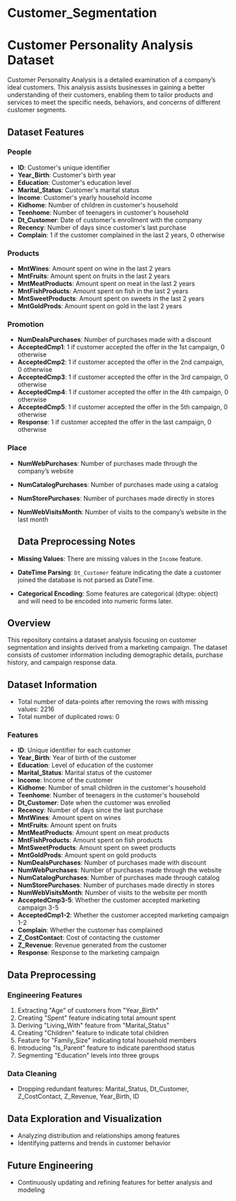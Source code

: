 # Customer_Segmentation     
# Customer Personality Analysis Dataset

Customer Personality Analysis is a detailed examination of a company’s ideal customers. This analysis assists businesses in gaining a better understanding of their customers, enabling them to tailor products and services to meet the specific needs, behaviors, and concerns of different customer segments.

## Dataset Features
 
### People

- **ID**: Customer's unique identifier
- **Year_Birth**: Customer's birth year 
- **Education**: Customer's education level
- **Marital_Status**: Customer's marital status
- **Income**: Customer's yearly household income
- **Kidhome**: Number of children in customer's household
- **Teenhome**: Number of teenagers in customer's household
- **Dt_Customer**: Date of customer's enrollment with the company
- **Recency**: Number of days since customer's last purchase
- **Complain**: 1 if the customer complained in the last 2 years, 0 otherwise

### Products

- **MntWines**: Amount spent on wine in the last 2 years
- **MntFruits**: Amount spent on fruits in the last 2 years
- **MntMeatProducts**: Amount spent on meat in the last 2 years
- **MntFishProducts**: Amount spent on fish in the last 2 years
- **MntSweetProducts**: Amount spent on sweets in the last 2 years
- **MntGoldProds**: Amount spent on gold in the last 2 years

### Promotion

- **NumDealsPurchases**: Number of purchases made with a discount
- **AcceptedCmp1**: 1 if customer accepted the offer in the 1st campaign, 0 otherwise
- **AcceptedCmp2**: 1 if customer accepted the offer in the 2nd campaign, 0 otherwise
- **AcceptedCmp3**: 1 if customer accepted the offer in the 3rd campaign, 0 otherwise
- **AcceptedCmp4**: 1 if customer accepted the offer in the 4th campaign, 0 otherwise
- **AcceptedCmp5**: 1 if customer accepted the offer in the 5th campaign, 0 otherwise
- **Response**: 1 if customer accepted the offer in the last campaign, 0 otherwise

### Place

- **NumWebPurchases**: Number of purchases made through the company’s website
- **NumCatalogPurchases**: Number of purchases made using a catalog
- **NumStorePurchases**: Number of purchases made directly in stores
- **NumWebVisitsMonth**: Number of visits to the company’s website in the last month

    ## Data Preprocessing Notes

- **Missing Values**: There are missing values in the `Income` feature.
- **DateTime Parsing**: `Dt_Customer` feature indicating the date a customer joined the database is not parsed as DateTime.
- **Categorical Encoding**: Some features are categorical (dtype: object) and will need to be encoded into numeric forms later.

## Overview
This repository contains a dataset analysis focusing on customer segmentation and insights derived from a marketing campaign. The dataset consists of customer information including demographic details, purchase history, and campaign response data.

## Dataset Information
- Total number of data-points after removing the rows with missing values: 2216
- Total number of duplicated rows: 0

### Features
- **ID**: Unique identifier for each customer
- **Year_Birth**: Year of birth of the customer
- **Education**: Level of education of the customer
- **Marital_Status**: Marital status of the customer
- **Income**: Income of the customer
- **Kidhome**: Number of small children in the customer's household
- **Teenhome**: Number of teenagers in the customer's household
- **Dt_Customer**: Date when the customer was enrolled
- **Recency**: Number of days since the last purchase
- **MntWines**: Amount spent on wines
- **MntFruits**: Amount spent on fruits
- **MntMeatProducts**: Amount spent on meat products
- **MntFishProducts**: Amount spent on fish products
- **MntSweetProducts**: Amount spent on sweet products
- **MntGoldProds**: Amount spent on gold products
- **NumDealsPurchases**: Number of purchases made with discount
- **NumWebPurchases**: Number of purchases made through the website
- **NumCatalogPurchases**: Number of purchases made through catalog
- **NumStorePurchases**: Number of purchases made directly in stores
- **NumWebVisitsMonth**: Number of visits to the website per month
- **AcceptedCmp3-5**: Whether the customer accepted marketing campaign 3-5
- **AcceptedCmp1-2**: Whether the customer accepted marketing campaign 1-2
- **Complain**: Whether the customer has complained
- **Z_CostContact**: Cost of contacting the customer
- **Z_Revenue**: Revenue generated from the customer
- **Response**: Response to the marketing campaign

## Data Preprocessing

### Engineering Features
1. Extracting "Age" of customers from "Year_Birth"
2. Creating "Spent" feature indicating total amount spent
3. Deriving "Living_With" feature from "Marital_Status"
4. Creating "Children" feature to indicate total children
5. Feature for "Family_Size" indicating total household members
6. Introducing "Is_Parent" feature to indicate parenthood status
7. Segmenting "Education" levels into three groups

### Data Cleaning
- Dropping redundant features: Marital_Status, Dt_Customer, Z_CostContact, Z_Revenue, Year_Birth, ID

## Data Exploration and Visualization
- Analyzing distribution and relationships among features
- Identifying patterns and trends in customer behavior

## Future Engineering
- Continuously updating and refining features for better analysis and modeling


